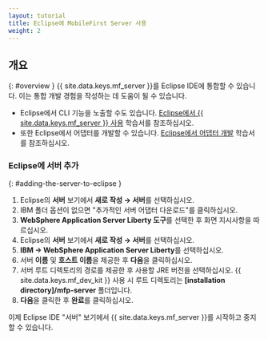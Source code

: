 ```yaml
---
layout: tutorial
title: Eclipse에 MobileFirst Server 사용
weight: 2
---
```

<!-- NLS_CHARSET=UTF-8 -->
## 개요
{: #overview }
{{ site.data.keys.mf_server }}를 Eclipse IDE에 통합할 수 있습니다. 이는 통합 개발 경험을 작성하는 데 도움이 될 수 있습니다.

* Eclipse에서 CLI 기능을 노출할 수도 있습니다. [Eclipse에서 {{ site.data.keys.mf_server }} 사용](../../../../application-development/using-mobilefirst-cli-in-eclipse) 학습서를 참조하십시오.
* 또한 Eclipse에서 어댑터를 개발할 수 있습니다. [Eclipse에서 어댑터 개발](../../../../adapters/developing-adapters) 학습서를 참조하십시오.

### Eclipse에 서버 추가
{: #adding-the-server-to-eclipse }
1. Eclipse의 **서버** 보기에서 **새로 작성 → 서버**를 선택하십시오.
2. IBM 폴더 옵션이 없으면 "추가적인 서버 어댑터 다운로드"를 클릭하십시오.
3. **WebSphere Application Server Liberty 도구**를 선택한 후 화면 지시사항을 따르십시오.
4. Eclipse의 **서버** 보기에서 **새로 작성 → 서버**를 선택하십시오.
5. **IBM → WebSphere Application Server Liberty**를 선택하십시오.
6. 서버 **이름** 및 **호스트 이름**을 제공한 후 **다음**을 클릭하십시오.
7. 서버 루트 디렉토리의 경로를 제공한 후 사용할 JRE 버전을 선택하십시오. {{ site.data.keys.mf_dev_kit }} 사용 시 루트 디렉토리는 **[installation directory]/mfp-server** 폴더입니다.
8. **다음**을 클릭한 후 **완료**를 클릭하십시오.

이제 Eclipse IDE "서버" 보기에서 {{ site.data.keys.mf_server }}를 시작하고 중지할 수 있습니다.
